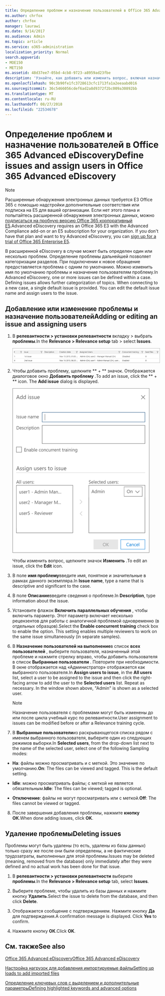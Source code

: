 ```yaml
---
title: Определение проблем и назначение пользователей в Office 365 Advanced eDiscovery
ms.author: chrfox
author: chrfox
manager: laurawi
ms.date: 9/14/2017
ms.audience: Admin
ms.topic: article
ms.service: o365-administration
localization_priority: Normal
search.appverid:
- MOE150
- MET150
ms.assetid: 48d37ee7-05bd-4cb8-9723-a8959ad23fbe
description: 'Узнайте, как добавить или изменить вопрос, включая назначение пользователей или удалить проблемы для случая обнаружения электронных данных в Office 365 расширенного обнаружения электронных данных.  '
ms.openlocfilehash: 90c3b90fe1fc3728613cfc1713fa1a2eeaabd016
ms.sourcegitcommit: 36c5466056cdef6ad2a8d9372f2bc009a30892bb
ms.translationtype: MT
ms.contentlocale: ru-RU
ms.lasthandoff: 08/27/2018
ms.locfileid: "22534678"
---
```

# <a name="define-issues-and-assign-users-in-office-365-advanced-ediscovery"></a><span data-ttu-id="06ae9-103">Определение проблем и назначение пользователей в Office 365 Advanced eDiscovery</span><span class="sxs-lookup"><span data-stu-id="06ae9-103">Define issues and assign users in Office 365 Advanced eDiscovery</span></span>

> [!NOTE]
> <span data-ttu-id="06ae9-p101">Расширенные обнаружения электронных данных требуется E3 Office 365 с помощью надстройки дополнительные соответствия или подписка на E5 для вашей организации. Если нет этого плана и попытайтесь расширенной обнаружения электронных данных, можно [подписаться на пробную версию Office 365 корпоративный E5](https://go.microsoft.com/fwlink/p/?LinkID=698279).</span><span class="sxs-lookup"><span data-stu-id="06ae9-p101">Advanced eDiscovery requires an Office 365 E3 with the Advanced Compliance add-on or an E5 subscription for your organization. If you don't have that plan and want to try Advanced eDiscovery, you can [sign up for a trial of Office 365 Enterprise E5](https://go.microsoft.com/fwlink/p/?LinkID=698279).</span></span> 
  
<span data-ttu-id="06ae9-p102">В расширенной eDiscovery в случае может быть определен один или несколько проблем. Определение проблемы дальнейшей позволяет категоризации разделов. При подключении к новое обращение предоставляется проблема с одним по умолчанию. Можно изменить имя по умолчанию проблемы и назначение пользователям проблему.</span><span class="sxs-lookup"><span data-stu-id="06ae9-p102">In Advanced eDiscovery, one or more issues can be defined within a case. Defining issues allows further categorization of topics. When connecting to a new case, a single default issue is provided. You can edit the default issue name and assign users to the issue.</span></span> 
  
## <a name="adding-or-editing-an-issue-and-assigning-users"></a><span data-ttu-id="06ae9-110">Добавление или изменение проблемы и назначение пользователей</span><span class="sxs-lookup"><span data-stu-id="06ae9-110">Adding or editing an issue and assigning users</span></span>

1. <span data-ttu-id="06ae9-111">В **релевантности \> установки релевантности** вкладку \> выбрать **проблемы**.</span><span class="sxs-lookup"><span data-stu-id="06ae9-111">In the **Relevance \> Relevance setup** tab \> select **Issues**.</span></span>
    
    ![Элементы для оценивания на вкладке "Настройка релевантности"](media/dfd8f9ef-b167-4ed9-980e-00ae98a97169.png)
  
2. <span data-ttu-id="06ae9-p103">Чтобы добавить проблему, щелкните ** + ** значок. Отображается диалоговое окно **Добавить проблему** .</span><span class="sxs-lookup"><span data-stu-id="06ae9-p103">To add an issue, click the ** + ** icon. The **Add issue** dialog is displayed.</span></span> 
    
    ![Добавление элементов для оценивания на вкладке "Настройка релевантности"](media/c8e94982-139a-472a-b85d-282f2d742046.png)
  
    <span data-ttu-id="06ae9-116">Чтобы изменить вопрос, щелкните значок **Изменить** .</span><span class="sxs-lookup"><span data-stu-id="06ae9-116">To edit an issue, click the **Edit** icon.</span></span> 
    
3. <span data-ttu-id="06ae9-117">В поле **имя проблему**введите имя, понятное и значительные в рамках данного экземпляра.</span><span class="sxs-lookup"><span data-stu-id="06ae9-117">In **Issue name**, type a name that is descriptive and significant to the case.</span></span> 
    
4. <span data-ttu-id="06ae9-118">В поле **Описание**введите сведения о проблеме.</span><span class="sxs-lookup"><span data-stu-id="06ae9-118">In **Description**, type information about the issue.</span></span>
    
5. <span data-ttu-id="06ae9-p104">Установите флажок **Включить параллельных обучения** , чтобы включить параметр. Этот параметр включает несколько рецензентов для работы с аналогичной проблемой одновременно (в отдельных образцов).</span><span class="sxs-lookup"><span data-stu-id="06ae9-p104">Select the **Enable concurrent training** check box to enable the option. This setting enables multiple reviewers to work on the same issue simultaneously (in separate samples).</span></span> 
    
6. <span data-ttu-id="06ae9-p105">В **Назначение пользователей на выполнение**в список **всех пользователей** , выберите пользователя, назначенный этой проблеме и нажмите стрелку вправо, чтобы добавить пользователя в список **Выбранные пользователи** . Повторите при необходимости. В окне отображается над «Администратор» отображается как выбранного пользователя.</span><span class="sxs-lookup"><span data-stu-id="06ae9-p105">In **Assign users to issue**, in the **All users** list, select a user to be assigned to the issue and then click the right-facing arrow to add the user to the **Selected users** list. Repeat as necessary. In the window shown above, "Admin" is shown as a selected user.</span></span> 
    
    > [!NOTE]
    > <span data-ttu-id="06ae9-124">Назначение пользователя с проблемами могут быть изменены до или после цикла учебный курс по релевантности.</span><span class="sxs-lookup"><span data-stu-id="06ae9-124">User assignment to issues can be modified before or after a Relevance training cycle.</span></span> 
  
7. <span data-ttu-id="06ae9-125">В **Выбранные пользователи**из раскрывающегося списка рядом с именем выбранного пользователя, выберите один из следующих режимов выборки.</span><span class="sxs-lookup"><span data-stu-id="06ae9-125">In **Selected users**, from the drop-down list next to the name of the selected user, select one of the following Sampling modes:</span></span> 
    
  - <span data-ttu-id="06ae9-p106">**На**: файлы можно просматривать и с меткой. Это значение по умолчанию.</span><span class="sxs-lookup"><span data-stu-id="06ae9-p106">**On**: The files can be viewed and tagged. This is the default setting.</span></span>
    
  - <span data-ttu-id="06ae9-128">**Idle**: можно просматривать файлы; с меткой не является обязательным.</span><span class="sxs-lookup"><span data-stu-id="06ae9-128">**Idle**: The files can be viewed; tagged is optional.</span></span>
    
  - <span data-ttu-id="06ae9-129">**Отключение**: файлы не могут просматривать или с меткой.</span><span class="sxs-lookup"><span data-stu-id="06ae9-129">**Off**: The files cannot be viewed or tagged.</span></span>
    
8. <span data-ttu-id="06ae9-130">После завершения добавления проблемы, нажмите **кнопку ОК**.</span><span class="sxs-lookup"><span data-stu-id="06ae9-130">When done adding issues, click **OK**.</span></span>
    
## <a name="deleting-issues"></a><span data-ttu-id="06ae9-131">Удаление проблемы</span><span class="sxs-lookup"><span data-stu-id="06ae9-131">Deleting issues</span></span>

<span data-ttu-id="06ae9-132">Проблемы могут быть удалены (то есть, удалены из базы данных) только сразу же после они были определены, а не фактические трудозатраты, выполненных для этой проблемы.</span><span class="sxs-lookup"><span data-stu-id="06ae9-132">Issues may be deleted (meaning, removed from the database) only immediately after they were defined and no actual work has been done for that issue.</span></span> 
  
1. <span data-ttu-id="06ae9-133">В **релевантности \> установки релевантности** выберите **проблемы**.</span><span class="sxs-lookup"><span data-stu-id="06ae9-133">In the **Relevance \> Relevance setup** tab, select **Issues**.</span></span>
    
2. <span data-ttu-id="06ae9-134">Выберите проблеме, чтобы удалить из базы данных и нажмите кнопку **Удалить**.</span><span class="sxs-lookup"><span data-stu-id="06ae9-134">Select the issue to delete from the database, and then click **Delete**.</span></span>
    
3. <span data-ttu-id="06ae9-p107">Отображается сообщение с подтверждением. Нажмите кнопку **Да** для подтверждения.</span><span class="sxs-lookup"><span data-stu-id="06ae9-p107">A confirmation message is displayed. Click **Yes** to confirm.</span></span> 
    
4. <span data-ttu-id="06ae9-137">Нажмите кнопку **ОК**.</span><span class="sxs-lookup"><span data-stu-id="06ae9-137">Click **OK**.</span></span>
    
## <a name="see-also"></a><span data-ttu-id="06ae9-138">См. также</span><span class="sxs-lookup"><span data-stu-id="06ae9-138">See also</span></span>

[<span data-ttu-id="06ae9-139">Office 365 Advanced eDiscovery</span><span class="sxs-lookup"><span data-stu-id="06ae9-139">Office 365 Advanced eDiscovery</span></span>](office-365-advanced-ediscovery.md)
  
[<span data-ttu-id="06ae9-140">Настройка нагрузок для добавления импортируемые файлы</span><span class="sxs-lookup"><span data-stu-id="06ae9-140">Setting up loads to add imported files</span></span>](set-up-loads-to-add-imported-files.md)
  
[<span data-ttu-id="06ae9-141">Определение ключевых слов с выделением и дополнительные параметры</span><span class="sxs-lookup"><span data-stu-id="06ae9-141">Defining highlighted keywords and advanced options</span></span>](define-highlighted-keywords-and-advanced-options.md)

